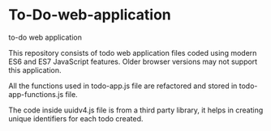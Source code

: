 # To-Do-web-application
to-do web application


This repository consists of todo web application files coded using modern ES6 and ES7 JavaScript features.
Older browser versions may not support this application.

All the functions used in todo-app.js file are refactored and stored in todo-app-functions.js file.

The code inside uuidv4.js file is from a third party library, it helps in creating unique identifiers for each todo created. 
